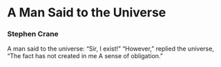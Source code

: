 # A Man Said to the Universe

### Stephen Crane

A man said to the universe:
“Sir, I exist!”
“However,” replied the universe,
“The fact has not created in me
A sense of obligation.”

